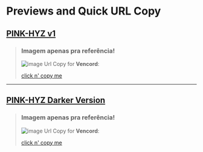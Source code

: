 # Previews and Quick URL Copy

## [PINK-HYZ v1](https://github.com/hyz-3/themes/releases/tag/themes)
> ### Imagem apenas pra referência!
> ![image](https://github.com/hyz-3/themes/assets/121250506/af892fdb-59c1-43d8-8a58-bd3f225ac4c1)
> Url Copy for **Vencord**:
>
> [click n' copy me](https://raw.githubusercontent.com/hyz-3/themes/main/pink-hyz.css)

---

## [PINK-HYZ Darker Version](https://github.com/hyz-3/themes/releases/tag/themes)
> ### Imagem apenas pra referência!
> ![image](https://github.com/hyz-3/themes/assets/121250506/431cdbbd-e554-4f41-b821-d9b4c07c9a0f)
> Url Copy for **Vencord**:
>
> [click n' copy me](https://raw.githubusercontent.com/hyz-3/themes/main/pink-hyz-darker.css)
